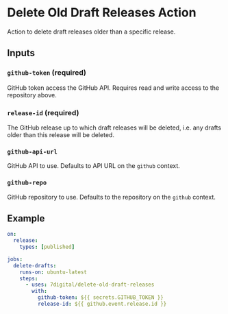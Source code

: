 # Delete Old Draft Releases Action

Action to delete draft releases older than a specific release.

## Inputs

### `github-token` (required)

GitHub token access the GitHub API. Requires read and write access to the repository above.

### `release-id` (required)

The GitHub release up to which draft releases will be deleted, i.e. any drafts older than this release will be deleted.

### `github-api-url`

GitHub API to use. Defaults to API URL on the `github` context.

### `github-repo`

GitHub repository to use. Defaults to the repository on the `github` context.

## Example

```yml
on:
  release:
    types: [published]

jobs:
  delete-drafts:
    runs-on: ubuntu-latest
    steps:
      - uses: 7digital/delete-old-draft-releases
        with:
          github-token: ${{ secrets.GITHUB_TOKEN }}
          release-id: ${{ github.event.release.id }}
```
